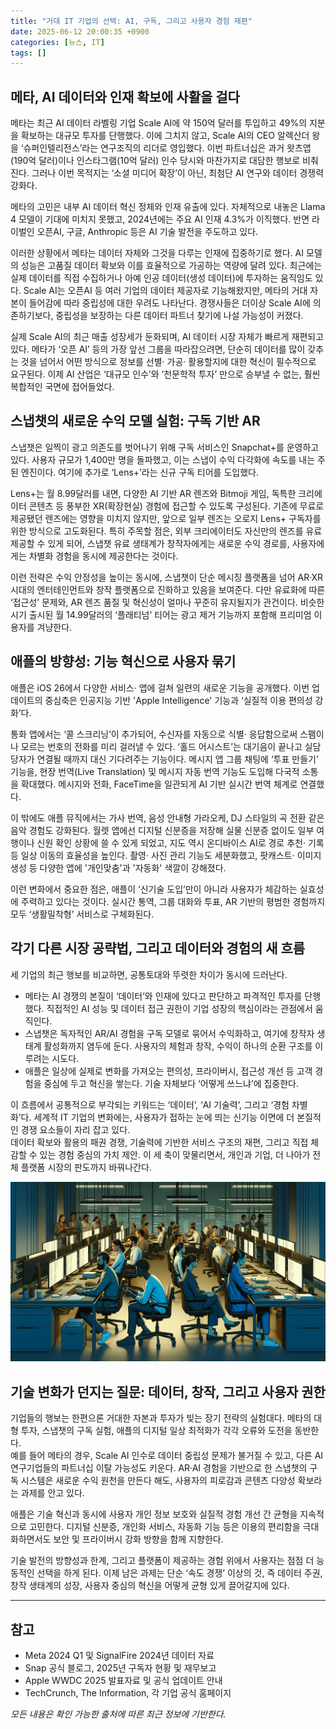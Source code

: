 ```yaml
---
title: "거대 IT 기업의 선택: AI, 구독, 그리고 사용자 경험 재편"
date: 2025-06-12 20:00:35 +0900
categories: [뉴스, IT]
tags: []
---
```


## 메타, AI 데이터와 인재 확보에 사활을 걸다

메타는 최근 AI 데이터 라벨링 기업 Scale AI에 약 150억 달러를 투입하고 49%의 지분을 확보하는 대규모 투자를 단행했다. 이에 그치지 않고, Scale AI의 CEO 알렉산더 왕을 ‘슈퍼인텔리전스’라는 연구조직의 리더로 영입했다. 이번 파트너십은 과거 왓츠앱(190억 달러)이나 인스타그램(10억 달러) 인수 당시와 마찬가지로 대담한 행보로 비춰진다. 그러나 이번 목적지는 ‘소셜 미디어 확장’이 아닌, 최첨단 AI 연구와 데이터 경쟁력 강화다.

메타의 고민은 내부 AI 데이터 혁신 정체와 인재 유출에 있다. 자체적으로 내놓은 Llama 4 모델이 기대에 미치지 못했고, 2024년에는 주요 AI 인재 4.3%가 이직했다. 반면 라이벌인 오픈AI, 구글, Anthropic 등은 AI 기술 발전을 주도하고 있다.

이러한 상황에서 메타는 데이터 자체와 그것을 다루는 인재에 집중하기로 했다. AI 모델의 성능은 고품질 데이터 확보와 이를 효율적으로 가공하는 역량에 달려 있다. 최근에는 실제 데이터를 직접 수집하거나 아예 인공 데이터(생성 데이터)에 투자하는 움직임도 있다. Scale AI는 오픈AI 등 여러 기업의 데이터 제공자로 기능해왔지만, 메타의 거대 자본이 들어감에 따라 중립성에 대한 우려도 나타난다. 경쟁사들은 더이상 Scale AI에 의존하기보다, 중립성을 보장하는 다른 데이터 파트너 찾기에 나설 가능성이 커졌다.

실제 Scale AI의 최근 매출 성장세가 둔화되며, AI 데이터 시장 자체가 빠르게 재편되고 있다. 메타가 ‘오픈 AI’ 등의 가장 앞선 그룹을 따라잡으려면, 단순히 데이터를 많이 갖추는 것을 넘어서 어떤 방식으로 정보를 선별· 가공· 활용할지에 대한 혁신이 필수적으로 요구된다. 이제 AI 산업은 ‘대규모 인수’와 ‘천문학적 투자’ 만으로 승부낼 수 없는, 훨씬 복합적인 국면에 접어들었다.

## 스냅챗의 새로운 수익 모델 실험: 구독 기반 AR

스냅챗은 일찍이 광고 의존도를 벗어나기 위해 구독 서비스인 Snapchat+를 운영하고 있다. 사용자 규모가 1,400만 명을 돌파했고, 이는 스냅이 수익 다각화에 속도를 내는 주된 엔진이다. 여기에 추가로 ‘Lens+’라는 신규 구독 티어를 도입했다.

Lens+는 월 8.99달러를 내면, 다양한 AI 기반 AR 렌즈와 Bitmoji 게임, 독특한 크리에이터 콘텐츠 등 풍부한 XR(확장현실) 경험에 접근할 수 있도록 구성된다. 기존에 무료로 제공됐던 렌즈에는 영향을 미치지 않지만, 앞으로 일부 렌즈는 오로지 Lens+ 구독자를 위한 방식으로 고도화된다. 특히 주목할 점은, 외부 크리에이터도 자신만의 렌즈를 유료 제공할 수 있게 되어, 스냅챗 유료 생태계가 창작자에게는 새로운 수익 경로를, 사용자에게는 차별화 경험을 동시에 제공한다는 것이다.

이런 전략은 수익 안정성을 높이는 동시에, 스냅챗이 단순 메시징 플랫폼을 넘어 AR·XR 시대의 엔터테인먼트와 창작 플랫폼으로 진화하고 있음을 보여준다. 다만 유료화에 따른 ‘접근성’ 문제와, AR 렌즈 품질 및 혁신성이 얼마나 꾸준히 유지될지가 관건이다. 비슷한 시기 출시된 월 14.99달러의 ‘플래티넘’ 티어는 광고 제거 기능까지 포함해 프리미엄 이용자를 겨냥한다.

## 애플의 방향성: 기능 혁신으로 사용자 묶기

애플은 iOS 26에서 다양한 서비스· 앱에 걸쳐 일련의 새로운 기능을 공개했다. 이번 업데이트의 중심축은 인공지능 기반 'Apple Intelligence' 기능과 ‘실질적 이용 편의성 강화’다.

통화 앱에서는 ‘콜 스크리닝’이 추가되어, 수신자를 자동으로 식별· 응답함으로써 스팸이나 모르는 번호의 전화를 미리 걸러낼 수 있다. ‘홀드 어시스트’는 대기음이 끝나고 실담당자가 연결될 때까지 대신 기다려주는 기능이다. 메시지 앱 그룹 채팅에 ‘투표 만들기’ 기능을, 현장 번역(Live Translation) 및 메시지 자동 번역 기능도 도입해 다국적 소통을 확대했다. 메시지와 전화, FaceTime을 일관되게 AI 기반 실시간 번역 체계로 연결했다.

이 밖에도 애플 뮤직에서는 가사 번역, 음성 안내형 가라오케, DJ 스타일의 곡 전환 같은 음악 경험도 강화된다. 월렛 앱에선 디지털 신분증을 저장해 실물 신분증 없이도 일부 여행이나 신원 확인 상황에 쓸 수 있게 되었고, 지도 역시 온디바이스 AI로 경로 추천· 기록 등 일상 이동의 효율성을 높인다. 촬영· 사진 관리 기능도 세분화했고, 팟캐스트· 이미지 생성 등 다양한 앱에 '개인맞춤'과 '자동화' 색깔이 강해졌다.

이런 변화에서 중요한 점은, 애플이 ‘신기술 도입’만이 아니라 사용자가 체감하는 실효성에 주력하고 있다는 것이다. 실시간 통역, 그룹 대화와 투표, AR 기반의 평범한 경험까지 모두 ‘생활밀착형’ 서비스로 구체화된다.

## 각기 다른 시장 공략법, 그리고 데이터와 경험의 새 흐름

세 기업의 최근 행보를 비교하면, 공통토대와 뚜렷한 차이가 동시에 드러난다.  
- 메타는 AI 경쟁의 본질이 ‘데이터’와 인재에 있다고 판단하고 파격적인 투자를 단행했다. 직접적인 AI 성능 및 데이터 접근 권한이 기업 성장의 핵심이라는 관점에서 움직인다.
- 스냅챗은 독자적인 AR/AI 경험을 구독 모델로 묶어서 수익화하고, 여기에 창작자 생태계 활성화까지 염두에 둔다. 사용자의 체험과 창작, 수익이 하나의 순환 구조를 이루려는 시도다.
- 애플은 일상에 실제로 변화를 가져오는 편의성, 프라이버시, 접근성 개선 등 고객 경험을 중심에 두고 혁신을 쌓는다. 기술 자체보다 ‘어떻게 쓰느냐’에 집중한다.

이 흐름에서 공통적으로 부각되는 키워드는 ‘데이터’, ‘AI 기술력’, 그리고 ‘경험 차별화’다. 세계적 IT 기업의 변화에는, 사용자가 접하는 눈에 띄는 신기능 이면에 더 본질적인 경쟁 요소들이 자리 잡고 있다.  
데이터 확보와 활용의 패권 경쟁, 기술력에 기반한 서비스 구조의 재편, 그리고 직접 체감할 수 있는 경험 중심의 가치 제안. 이 세 축이 맞물리면서, 개인과 기업, 더 나아가 전체 플랫폼 시장의 판도까지 바꿔나간다.

![밤늦게 불이 켜진 사무실, 컴퓨터 앞의 여러 사람들이 각자 데이터와 코드를 확인하는 장면](assets/img/2025-06-12-dc82e992-c6a8-4636-b842-d469a6debe4e/1749726143796.png)

## 기술 변화가 던지는 질문: 데이터, 창작, 그리고 사용자 권한

기업들의 행보는 한편으론 거대한 자본과 투자가 빚는 장기 전략의 실험대다. 메타의 대형 투자, 스냅챗의 구독 실험, 애플의 디지털 일상 최적화가 각각 오류와 도전을 동반한다.  
예를 들어 메타의 경우, Scale AI 인수로 데이터 중립성 문제가 불거질 수 있고, 다른 AI 연구기업들의 파트너십 이탈 가능성도 키운다. AR·AI 경험을 기반으로 한 스냅챗의 구독 시스템은 새로운 수익 원천을 만든다 해도, 사용자의 피로감과 콘텐츠 다양성 확보라는 과제를 안고 있다.

애플은 기술 혁신과 동시에 사용자 개인 정보 보호와 실질적 경험 개선 간 균형을 지속적으로 고민한다. 디지털 신분증, 개인화 서비스, 자동화 기능 등은 이용의 편리함을 극대화하면서도 보안 및 프라이버시 강화 방향을 함께 지향한다.

기술 발전의 방향성과 한계, 그리고 플랫폼이 제공하는 경험 위에서 사용자는 점점 더 능동적인 선택을 하게 된다. 이제 남은 과제는 단순 ‘속도 경쟁’ 이상의 것, 즉 데이터 주권, 창작 생태계의 성장, 사용자 중심의 혁신을 어떻게 균형 있게 끌어갈지에 있다.

---

## 참고

- Meta 2024 Q1 및 SignalFire 2024년 데이터 자료  
- Snap 공식 블로그, 2025년 구독자 현황 및 재무보고  
- Apple WWDC 2025 발표자료 및 공식 업데이트 안내  
- TechCrunch, The Information, 각 기업 공식 홈페이지  

*모든 내용은 확인 가능한 출처에 따른 최근 정보에 기반한다.*